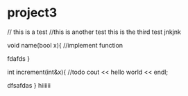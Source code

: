# project3
// this is a test
//this is another test
this is the third test
jnkjnk

void name(bool x){
  //implement function


fdafds
}

int increment(int&x){
   //todo
   cout << hello world << endl;
   
   dfsafdas
}
hiiiiii
